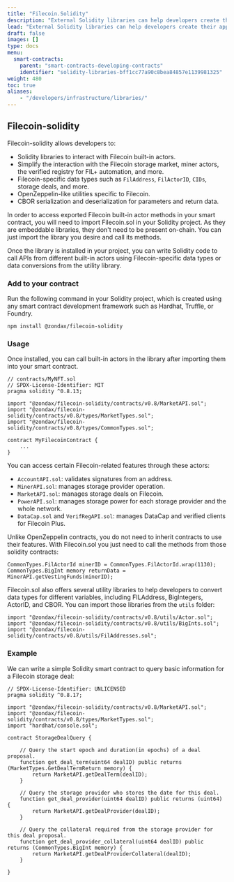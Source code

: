 ```yaml
---
title: "Filecoin.Solidity"
description: "External Solidity libraries can help developers create their applications quicker by offloading some of the work to already existing smart contracts."
lead: "External Solidity libraries can help developers create their applications quicker by offloading some of the work to already existing smart contracts."
draft: false
images: []
type: docs
menu:
  smart-contracts:
    parent: "smart-contracts-developing-contracts"
    identifier: "solidity-libraries-bff1cc77a90c8bea84857e1139981325"
weight: 480
toc: true
aliases:
    - "/developers/infrastructure/libraries/"
---
```


## Filecoin-solidity

Filecoin-solidity allows developers to:

- Solidity libraries to interact with Filecoin built-in actors.
- Simplify the interaction with the Filecoin storage market, miner actors, the verified registry for FIL+ automation, and more.
- Filecoin-specific data types such as `FilAddress`, `FilActorID`, `CIDs`, storage deals, and more.
- OpenZeppelin-like utilities specific to Filecoin.
- CBOR serialization and deserialization for parameters and return data.

In order to access exported Filecoin built-in actor methods in your smart contract, you will need to import Filecoin.sol in your Solidity project. As they are embeddable libraries, they don't need to be present on-chain. You can just import the library you desire and call its methods.

Once the library is installed in your project, you can write Solidity code to call APIs from different built-in actors using Filecoin-specific data types or data conversions from the utility library.

### Add to your contract

Run the following command in your Solidity project, which is created using any smart contract development framework such as Hardhat, Truffle, or Foundry.

```shell
npm install @zondax/filecoin-solidity
```

### Usage

Once installed, you can call built-in actors in the library after importing them into your smart contract.

```solidity
// contracts/MyNFT.sol
// SPDX-License-Identifier: MIT
pragma solidity ^0.8.13;

import "@zondax/filecoin-solidity/contracts/v0.8/MarketAPI.sol";
import "@zondax/filecoin-solidity/contracts/v0.8/types/MarketTypes.sol";
import "@zondax/filecoin-solidity/contracts/v0.8/types/CommonTypes.sol";

contract MyFilecoinContract {
    ...
}
```

You can access certain Filecoin-related features through these actors:

- `AccountAPI.sol`: validates signatures from an address.
- `MinerAPI.sol`: manages storage provider operation.
- `MarketAPI.sol`: manages storage deals on Filecoin.
- `PowerAPI.sol`: manages storage power for each storage provider and the whole network.
- `DataCap.sol` and `VerifRegAPI.sol`: manages DataCap and verified clients for Filecoin Plus.

Unlike OpenZeppelin contracts, you do not need to inherit contracts to use their features. With Filecoin.sol you just need to call the methods from those solidity contracts:

```solidity
CommonTypes.FilActorId minerID = CommonTypes.FilActorId.wrap(1130);
CommonTypes.BigInt memory returnData = MinerAPI.getVestingFunds(minerID);
```

Filecoin.sol also offers several utility libraries to help developers to convert data types for different variables, including FILAddress, BigIntegers, ActorID, and CBOR. You can import those libraries from the `utils` folder:

```solidity
import "@zondax/filecoin-solidity/contracts/v0.8/utils/Actor.sol";
import "@zondax/filecoin-solidity/contracts/v0.8/utils/BigInts.sol";
import "@zondax/filecoin-solidity/contracts/v0.8/utils/FilAddresses.sol";
```

### Example

We can write a simple Solidity smart contract to query basic information for a Filecoin storage deal:

```solidity
// SPDX-License-Identifier: UNLICENSED
pragma solidity ^0.8.17;

import "@zondax/filecoin-solidity/contracts/v0.8/MarketAPI.sol";
import "@zondax/filecoin-solidity/contracts/v0.8/types/MarketTypes.sol";
import "hardhat/console.sol";

contract StorageDealQuery {

    // Query the start epoch and duration(in epochs) of a deal proposal.
    function get_deal_term(uint64 dealID) public returns (MarketTypes.GetDealTermReturn memory) {
        return MarketAPI.getDealTerm(dealID);
    }

    // Query the storage provider who stores the date for this deal.
    function get_deal_provider(uint64 dealID) public returns (uint64) {
        return MarketAPI.getDealProvider(dealID);
    }

    // Query the collateral required from the storage provider for this deal proposal.
    function get_deal_provider_collateral(uint64 dealID) public returns (CommonTypes.BigInt memory) {
        return MarketAPI.getDealProviderCollateral(dealID);
    }
    
}
```
